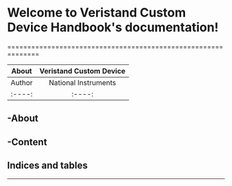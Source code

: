 

# Welcome to Veristand Custom Device Handbook's documentation!
==============================================================

| About  | Veristand Custom Device|
| :----: |     :----:             |       
| Author | National Instruments   |
| :----: |     :----:             | 

-About
--------

-Content
--------


## Indices and tables
---------------------

